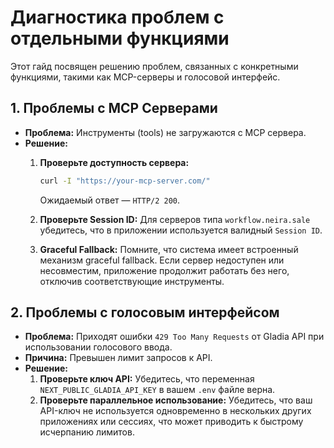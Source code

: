 # Диагностика проблем с отдельными функциями

Этот гайд посвящен решению проблем, связанных с конкретными функциями, такими как MCP-серверы и голосовой интерфейс.

## 1. Проблемы с MCP Серверами

- **Проблема:** Инструменты (tools) не загружаются с MCP сервера.
- **Решение:**
  1. **Проверьте доступность сервера:**

     ```bash
     curl -I "https://your-mcp-server.com/"
     ```

     Ожидаемый ответ — `HTTP/2 200`.
  2. **Проверьте Session ID:** Для серверов типа `workflow.neira.sale` убедитесь, что в приложении используется валидный `Session ID`.
  3. **Graceful Fallback:** Помните, что система имеет встроенный механизм graceful fallback. Если сервер недоступен или несовместим, приложение продолжит работать без него, отключив соответствующие инструменты.

## 2. Проблемы с голосовым интерфейсом

- **Проблема:** Приходят ошибки `429 Too Many Requests` от Gladia API при использовании голосового ввода.
- **Причина:** Превышен лимит запросов к API.
- **Решение:**
  1. **Проверьте ключ API:** Убедитесь, что переменная `NEXT_PUBLIC_GLADIA_API_KEY` в вашем `.env` файле верна.
  2. **Проверьте параллельное использование:** Убедитесь, что ваш API-ключ не используется одновременно в нескольких других приложениях или сессиях, что может приводить к быстрому исчерпанию лимитов.
